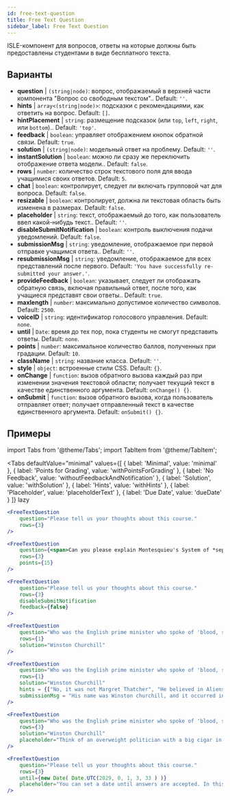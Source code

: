 ```yaml
---
id: free-text-question 
title: Free Text Question
sidebar_label: Free Text Question
---
```


ISLE-компонент для вопросов, ответы на которые должны быть предоставлены студентами в виде бесплатного текста.

## Варианты

* __question__ | `(string|node)`: вопрос, отображаемый в верхней части компонента "Вопрос со свободным текстом".. Default: `''`.
* __hints__ | `array<(string|node)>`: подсказки с рекомендациями, как ответить на вопрос. Default: `[]`.
* __hintPlacement__ | `string`: размещение подсказок (или `top`, `left`, `right`, или `bottom`).. Default: `'top'`.
* __feedback__ | `boolean`: управляет отображением кнопок обратной связи. Default: `true`.
* __solution__ | `(string|node)`: модельный ответ на проблему. Default: `''`.
* __instantSolution__ | `boolean`: можно ли сразу же переключить отображение ответа модели.. Default: `false`.
* __rows__ | `number`: количество строк текстового поля для ввода учащимися своих ответов. Default: `5`.
* __chat__ | `boolean`: контролирует, следует ли включать групповой чат для вопроса. Default: `false`.
* __resizable__ | `boolean`: контролирует, должна ли текстовая область быть изменена в размерах. Default: `false`.
* __placeholder__ | `string`: текст, отображаемый до того, как пользователь ввел какой-нибудь текст.. Default: `''`.
* __disableSubmitNotification__ | `boolean`: контроль выключения подачи уведомлений. Default: `false`.
* __submissionMsg__ | `string`: уведомление, отображаемое при первой отправке учащимся ответа.. Default: `''`.
* __resubmissionMsg__ | `string`: уведомление, отображаемое для всех представлений после первого. Default: `'You have successfully re-submitted your answer.'`.
* __provideFeedback__ | `boolean`: указывает, следует ли отображать обратную связь, включая правильный ответ, после того, как учащиеся представят свои ответы.. Default: `true`.
* __maxlength__ | `number`: максимально допустимое количество символов. Default: `2500`.
* __voiceID__ | `string`: идентификатор голосового управления. Default: `none`.
* __until__ | `Date`: время до тех пор, пока студенты не смогут представить ответы. Default: `none`.
* __points__ | `number`: максимальное количество баллов, полученных при градации. Default: `10`.
* __className__ | `string`: название класса. Default: `''`.
* __style__ | `object`: встроенные стили CSS. Default: `{}`.
* __onChange__ | `function`: вызов обратного вызова каждый раз при изменении значения текстовой области; получает текущий текст в качестве единственного аргумента. Default: `onChange() {}`.
* __onSubmit__ | `function`: вызов обратного вызова, когда пользователь отправляет ответ; получает отправленный текст в качестве единственного аргумента. Default: `onSubmit() {}`.


## Примеры

import Tabs from '@theme/Tabs';
import TabItem from '@theme/TabItem';

<Tabs
    defaultValue="minimal"
    values={[
        { label: 'Minimal', value: 'minimal' },
        { label: 'Points for Grading', value: 'withPointsForGrading' },
        { label: 'No Feedback', value: 'withoutFeedbackAndNotification' },
        { label: 'Solution', value: 'withSolution' },
        { label: 'Hints', value: 'withHints' },
        { label: 'Placeholder', value: 'placeholderText' },
        { label: 'Due Date', value: 'dueDate' }
    ]}
    lazy
>

<TabItem value="minimal" >

```jsx live
<FreeTextQuestion 
    question="Please tell us your thoughts about this course." 
    rows={3} 
/>
```
</TabItem>

<TabItem value="withPointsForGrading" >

```jsx live
<FreeTextQuestion 
    question={<span>Can you please explain Montesquieu's System of *separation of powers*?</span>} 
    rows={3} 
    points={15}
/>
```

</TabItem>

<TabItem value="withoutFeedbackAndNotification" >

```jsx live
<FreeTextQuestion 
    question="Please tell us your thoughts about this course." 
    rows={3}
    disableSubmitNotification 
    feedback={false}
/>
```

</TabItem>

<TabItem value="withSolution" > 

```jsx live
<FreeTextQuestion 
    question="Who was the English prime minister who spoke of 'blood, sweat and tears'?" 
    rows={1} 
    solution="Winston Churchill" 
/>
```

</TabItem>

<TabItem value="withHints" >

```jsx live
<FreeTextQuestion 
    question="Who was the English prime minister who spoke of 'blood, sweat and tears'?" 
    rows={1} 
    solution="Winston Churchill" 
    hints = {["No, it was not Margret Thatcher", "He believed in Aliens by the way", "His first name was Winston - like the guy in 1984"]}
    submissionMsg = "His name was Winston churchill, and it occurred in a speech given by him to the House of Commons of the Parliament of the United Kingdom on 13 May 1940. The speech is sometimes known by that name"
/>
```

</TabItem>

<TabItem value="placeholderText" >

```jsx live
<FreeTextQuestion 
    question="Who was the English prime minister who spoke of 'blood, sweat and tears'?" 
    rows={3} 
    solution="Winston Churchill" 
    placeholder="Think of an overweight politician with a big cigar in his mouth."
/>
```

</TabItem>

<TabItem value="dueDate" >

```jsx live
<FreeTextQuestion 
    question="Please tell us your thoughts about this course." 
    rows={3} 
    until={new Date( Date.UTC(2029, 0, 1, 3, 33 ) )}
    placeholder="You can set a date until answers are accepted. In this case it is 2020, 1st of January, 3:30 am UTC time."
/>
```

</TabItem>

</Tabs>
